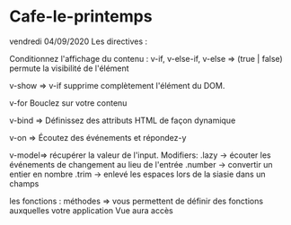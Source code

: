 # Cafe-le-printemps

vendredi 04/09/2020
Les directives : 

 Conditionnez l'affichage du contenu :
 v-if,  v-else-if, v-else => (true | false) permute la visibilité de l'élément

 v-show => v-if supprime complètement l'élément du DOM.

 v-for Bouclez sur votre contenu

 v-bind => Définissez des attributs HTML de façon dynamique

 v-on  => Écoutez des événements et répondez-y

 v-model=> récupérer la valeur de l'input.
       Modifiers:
	.lazy -> écouter les événements de changement au lieu de l'entrée
	.number -> convertir un entier en nombre
	.trim -> enlevé les espaces lors de la siasie dans un champs 

les fonctions :
 méthodes => vous permettent de définir des fonctions auxquelles votre application Vue aura accès
